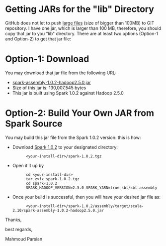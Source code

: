 Getting JARs for the "lib" Directory
====================================
GitHub does not let to push [large files](https://help.github.com/articles/what-is-my-disk-quota) (size of bigger than 100MB) to GIT repository. I have one jar, which is larger than 100 MB, therefore, you should copy that jar to you "lib" directory.  There are at least two options (Option-1 and Option-2) to get that jar file:

Option-1: Download 
==================
You may download that jar file from the following URL:

* [spark-assembly-1.0.2-hadoop2.5.0.jar](http://www.mapreduce4hackers.com/dataalgorithmsbook/lib/spark-assembly-1.0.2-hadoop2.5.0.jar)
* Size of this jar is: 130,007,545 bytes
* This jar is built using Spark 1.0.2 against Hadoop 2.5.0
    

Option-2: Build Your Own JAR from Spark Source
==============================================
You may build this jar file from the Spark 1.0.2 version: this is how:
* Download [Spark 1.0.2](http://d3kbcqa49mib13.cloudfront.net/spark-1.0.2.tgz) to your designated directory:

            <your-install-dir>/spark-1.0.2.tgz
   
* Open it it up by

            cd <your-install-dir>
            tar zvfx spark-1.0.2.tgz
            cd spark-1.0.2
            SPARK_HADOOP_VERSION=2.5.0 SPARK_YARN=true sbt/sbt assembly


* Once your build is successful, then you will have your desired jar file as:
    
            <your-install-dir>/spark-1.0.2/assembly/target/scala-2.10/spark-assembly-1.0.2-hadoop2.5.0.jar


Thanks,

best regards,

Mahmoud Parsian
